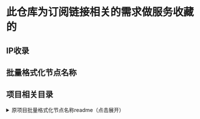 # 此仓库为订阅链接相关的需求做服务收藏的

## IP收录


## 批量格式化节点名称



## 项目相关目录


<details>
<summary>原项目批量格式化节点名称readme（点击展开）</summary>
# 批量格式化节点名称

>使用 CF worker 部署

## 环境变量

- LINK_RENAME = 自定义名称后缀，如`Yutian81专用`
- BG_IMG = 前端页面背景图直链，如：`https://raw.githubusercontent.com/yutian81/abcabc/main/picbed/vpscheck_beijing.jpg`

## 使用方法
- 在上方输入框填入节点或订阅，支持批量格式化多条
- 点击格式化按钮，下方输入框将显示base64编码后的节点内容
- 复制输入框内容导入 v2rayN 客户端即可
- 默认显示国旗、国家代码、自定义后缀，即时取消所有勾选，也会显示国家代码

![image](https://github.com/user-attachments/assets/c64e8445-fbd3-47fb-899d-26b13b891119)

**注意**：不支持clash类订阅；不支持直接输入base64编码的节点

## 支持的协议
vless、vmess、hysteria2、tuic、ss、trojan

## 支持API
- 可以直接使用浏览器访问 `https://项目域名/sub/vless节点链接` 格式化单个节点的名称
- 或者访问 `https://项目域名/sub/https订阅链接` 批量格式化整个订阅的节点名称
</details>
